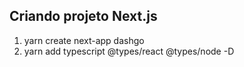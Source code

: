 ## Criando projeto Next.js
1. yarn create next-app dashgo
2. yarn add typescript @types/react @types/node -D
